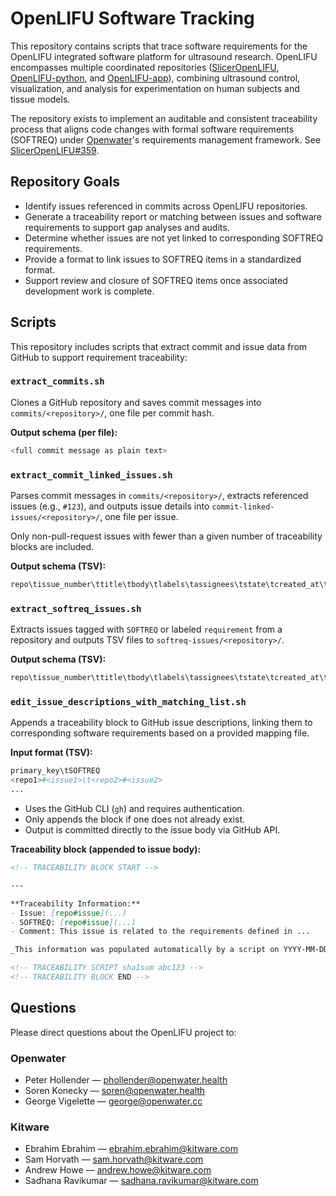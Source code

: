 # OpenLIFU Software Tracking

This repository contains scripts that trace software requirements for the
OpenLIFU integrated software platform for ultrasound research. OpenLIFU
encompasses multiple coordinated repositories
([SlicerOpenLIFU](https://github.com/OpenwaterHealth/SlicerOpenLIFU),
[OpenLIFU-python](https://github.com/OpenwaterHealth/OpenLIFU-python), and
[OpenLIFU-app](https://github.com/OpenwaterHealth/OpenLIFU-app)), combining
ultrasound control, visualization, and analysis for experimentation on human
subjects and tissue models.

The repository exists to implement an auditable and consistent traceability
process that aligns code changes with formal software requirements (SOFTREQ)
under [Openwater](https://www.openwater.health)'s requirements management
framework. See
[SlicerOpenLIFU#359](https://github.com/OpenwaterHealth/SlicerOpenLIFU/issues/359).

## Repository Goals

- Identify issues referenced in commits across OpenLIFU repositories.
- Generate a traceability report or matching between issues and software
  requirements to support gap analyses and audits.
- Determine whether issues are not yet linked to corresponding SOFTREQ
  requirements.
- Provide a format to link issues to SOFTREQ items in a standardized format.
- Support review and closure of SOFTREQ items once associated development work
  is complete.

## Scripts

This repository includes scripts that extract commit and issue data from GitHub
to support requirement traceability:

### `extract_commits.sh`

Clones a GitHub repository and saves commit messages into
`commits/<repository>/`, one file per commit hash.

**Output schema (per file):**

```sh
<full commit message as plain text>
```

### `extract_commit_linked_issues.sh`

Parses commit messages in `commits/<repository>/`, extracts referenced issues
(e.g., `#123`), and outputs issue details into
`commit-linked-issues/<repository>/`, one file per issue.

Only non-pull-request issues with fewer than a given number of traceability
blocks are included.

**Output schema (TSV):**

```sh
repo\tissue_number\ttitle\tbody\tlabels\tassignees\tstate\tcreated_at\tupdated_at\tcomments
```

### `extract_softreq_issues.sh`

Extracts issues tagged with `SOFTREQ` or labeled `requirement` from a repository
and outputs TSV files to `softreq-issues/<repository>/`.

**Output schema (TSV):**

```sh
repo\tissue_number\ttitle\tbody\tlabels\tassignees\tstate\tcreated_at\tupdated_at\tcomments
```

### `edit_issue_descriptions_with_matching_list.sh`

Appends a traceability block to GitHub issue descriptions, linking them to
corresponding software requirements based on a provided mapping file.

**Input format (TSV):**

```sh
primary_key\tSOFTREQ
<repo1>#<issue1>\t<repo2>#<issue2>
...
```

- Uses the GitHub CLI (`gh`) and requires authentication.
- Only appends the block if one does not already exist.
- Output is committed directly to the issue body via GitHub API.

**Traceability block (appended to issue body):**

```markdown
<!-- TRACEABILITY BLOCK START -->

---

**Traceability Information:**
- Issue: [repo#issue](...)
- SOFTREQ: [repo#issue](...)
- Comment: This issue is related to the requirements defined in ...

_This information was populated automatically by a script on YYYY-MM-DD._

<!-- TRACEABILITY SCRIPT sha1sum abc123 -->
<!-- TRACEABILITY BLOCK END -->
```

## Questions

Please direct questions about the OpenLIFU project to:

### **Openwater**

- Peter Hollender —
  [phollender@openwater.health](mailto:phollender@openwater.health)
- Soren Konecky — [soren@openwater.health](mailto:soren@openwater.health)
- George Vigelette — [george@openwater.cc](mailto:george@openwater.cc)

### **Kitware**

- Ebrahim Ebrahim —
  [ebrahim.ebrahim@kitware.com](mailto:ebrahim.ebrahim@kitware.com)
- Sam Horvath — [sam.horvath@kitware.com](mailto:sam.horvath@kitware.com)
- Andrew Howe — [andrew.howe@kitware.com](mailto:andrew.howe@kitware.com)
- Sadhana Ravikumar —
  [sadhana.ravikumar@kitware.com](mailto:sadhana.ravikumar@kitware.com)
